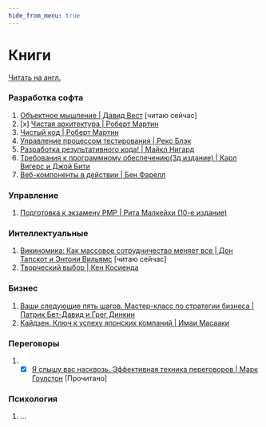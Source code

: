```yaml
---
hide_from_menu: true
---
```


# **Книги**
<span class='translation_button'>[Читать на англ.](/Books/Books)</span>

### Разработка софта
1. [Объектное мышление | Давид Вест](https://www.google.com/search?q=Object+Thinking+%7C+David+West+%D0%BA%D0%BD%D0%B8%D0%B3%D0%B0) [читаю сейчас]
2. [x] [Чистая архитектура | Роберт Мартин](https://www.google.com/search?q=%D0%BA%D0%BD%D0%B8%D0%B3%D0%B0+clean+architecture+robert+martin)
3. [Чистый код | Роберт Мартин](https://www.google.com/search?q=книга+clean+code+robert+martin)
4. [Управление процессом тестирования | Рекс Блэк](https://www.google.com/search?q=Managing+the+testing+process+%7C+Rex+Black+%D0%BA%D0%BD%D0%B8%D0%B3%D0%B0)
5. [Разработка результативного кода! | Майкл Нигард](https://www.google.com/search?q=Release+It!+%7C+Michael+T.+Nygard+%D0%BA%D0%BD%D0%B8%D0%B3%D0%B0)
6. [Требования к программному обеспечению(3д издание) | Карл Вигерс и Джой Бити](https://www.google.com/search?q=Software+requirements+(3d+edition)+%7C+Karl+Wiegers+%2526+Joy+Beatty+%D0%BA%D0%BD%D0%B8%D0%B3%D0%B0)
7. [Веб-компоненты в действии | Бен Фарелл](https://www.google.com/search?q=%D0%92%D0%B5%D0%B1-%D0%BA%D0%BE%D0%BC%D0%BF%D0%BE%D0%BD%D0%B5%D0%BD%D1%82%D1%8B+%D0%B2+%D0%B4%D0%B5%D0%B9%D1%81%D1%82%D0%B2%D0%B8%D0%B8+%7C+%D0%91%D0%B5%D0%BD+%D0%A4%D0%B0%D1%80%D0%B5%D0%BB%D0%BB+%D0%BA%D0%BD%D0%B8%D0%B3%D0%B0)

### Управление
1. [Подготовка к экзамену PMP | Рита Малкейхи (10-е издание)](https://www.google.com/search?q=PMP+Exam+Prep+%7C+Rita+Mulcahy+(10th+edition)+%D0%BA%D0%BD%D0%B8%D0%B3%D0%B0)

### Интеллектуальные
1. [Викиномика: Как массовое сотрудничество меняет все | Дон Тапскот и Энтони Вильямс](https://en.wikipedia.org/wiki/Wikinomics) [читаю сейчас]
2. [Творческий выбор | Кен Косиенда](https://www.google.com/search?q=%D0%BA%D0%BD%D0%B8%D0%B3%D0%B0+Creative+selection+%7C+Ken+Kocienda)

### Бизнес
1. [Ваши следующие пять шагов. Мастер-класс по стратегии бизнеса | Патрик Бет-Давид и Грег Динкин](https://www.google.com/search?q=Your+next+five+moves.+Master+the+art+of+business+strategy+%7C+Patrick+Bet-Daid+%2526+Greg+Dinkin+%D0%BA%D0%BD%D0%B8%D0%B3%D0%B0)
2. [Кайдзен. Ключ к успеху японских компаний | Имаи Масааки](https://www.google.com/search?q=%D0%BA%D0%BD%D0%B8%D0%B3%D0%B0+%D0%9A%D0%B0%D0%B9%D0%B4%D0%B7%D0%B5%D0%BD.+%D0%9A%D0%BB%D1%8E%D1%87+%D0%BA+%D1%83%D1%81%D0%BF%D0%B5%D1%85%D1%83+%D1%8F%D0%BF%D0%BE%D0%BD%D1%81%D0%BA%D0%B8%D1%85+%D0%BA%D0%BE%D0%BC%D0%BF%D0%B0%D0%BD%D0%B8%D0%B9+%7C+%D0%98%D0%BC%D0%B0%D0%B8+%D0%9C%D0%B0%D1%81%D0%B0%D0%B0%D0%BA%D0%B8)

### Переговоры
1. - [x] [Я слышу вас насквозь. Эффективная техника переговоров | Марк Гоулстон](https://www.google.com/search?q=%D0%BA%D0%BD%D0%B8%D0%B3%D0%B0+%D0%AF+%D1%81%D0%BB%D1%8B%D1%88%D1%83+%D0%B2%D0%B0%D1%81+%D0%BD%D0%B0%D1%81%D0%BA%D0%B2%D0%BE%D0%B7%D1%8C.+%D0%AD%D1%84%D1%84%D0%B5%D0%BA%D1%82%D0%B8%D0%B2%D0%BD%D0%B0%D1%8F+%D1%82%D0%B5%D1%85%D0%BD%D0%B8%D0%BA%D0%B0+%D0%BF%D0%B5%D1%80%D0%B5%D0%B3%D0%BE%D0%B2%D0%BE%D1%80%D0%BE%D0%B2+%7C+%D0%9C%D0%B0%D1%80%D0%BA+%D0%93%D0%BE%D1%83%D0%BB%D1%81%D1%82%D0%BE%D0%BD) [Прочитано]

### Психология
1. …


<!-- Примеры изображений в MD -->
<!-- <img src="https://bilder.buecher.de/produkte/12/12615/12615317z.jpg" width="200"/> -->
<!-- <img src="https://target.scene7.com/is/image/Target/GUEST_95c73c9a-9f28-48a3-92fa-15c6e9de752f?wid=488&hei=488&fmt=pjpeg" width="230"/> -->